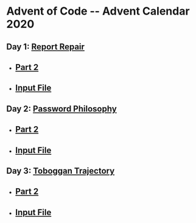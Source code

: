 # Advent of Code -- Advent Calendar 2020
## Day 1: [Report Repair](https://github.com/PhilHuangSW/AdventCalendar2020/blob/master/day1ReportRepair.js)
- ## [Part 2](https://github.com/PhilHuangSW/AdventCalendar2020/blob/master/day1Part2.js)
- ## [Input File](https://github.com/PhilHuangSW/AdventCalendar2020/blob/master/day1Input.txt)
## Day 2: [Password Philosophy](https://github.com/PhilHuangSW/AdventCalendar2020/blob/master/day2PasswordPhilosophy.js)
- ## [Part 2](https://github.com/PhilHuangSW/AdventCalendar2020/blob/master/day2Part2.js)
- ## [Input File](https://github.com/PhilHuangSW/AdventCalendar2020/blob/master/day2Input.txt)
## Day 3: [Toboggan Trajectory](https://github.com/PhilHuangSW/AdventCalendar2020/blob/master/day3TobogganTracjectory.js)
- ## [Part 2](https://github.com/PhilHuangSW/AdventCalendar2020/blob/master/day3Part2.js)
- ## [Input File](https://github.com/PhilHuangSW/AdventCalendar2020/blob/master/day3Input.txt)